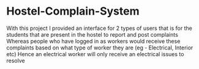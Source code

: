 # Hostel-Complain-System
With this project I provided an interface for 2 types of users that is for the students that are present 
in the hostel to report and post complaints Whereas people who have logged in as workers would receive 
these complaints based on what type of worker they are (eg - Electrical, Interior etc) Hence an electrical
worker will only receive an electrical issues to resolve 
